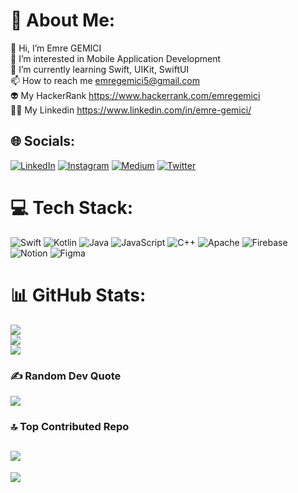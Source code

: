 

<!---
gemiciemre/gemiciemre is a ✨ special ✨ repository because its `README.md` (this file) appears on your GitHub profile.
You can click the Preview link to take a look at your changes.
--->

# 💫 About Me:
👋 Hi, I’m Emre GEMICI<br>👀 I’m interested in Mobile Application Development<br>🌱 I’m currently learning Swift, UIKit, SwiftUI<br>📫 How to reach me emregemici5@gmail.com<br>👽 My HackerRank https://www.hackerrank.com/emregemici<br>👨‍💻 My Linkedin https://www.linkedin.com/in/emre-gemici/


## 🌐 Socials:
[![LinkedIn](https://img.shields.io/badge/LinkedIn-%230077B5.svg?logo=linkedin&logoColor=white)](https://linkedin.com/in/emre-gemici) [![Instagram](https://img.shields.io/badge/Instagram-%23E4405F.svg?logo=Instagram&logoColor=white)](https://instagram.com/emregemici5)  [![Medium](https://img.shields.io/badge/Medium-12100E?logo=medium&logoColor=white)](https://medium.com/@gemiciemre) [![Twitter](https://img.shields.io/badge/Twitter-%231DA1F2.svg?logo=Twitter&logoColor=white)](https://twitter.com/@emregemiicii) 

# 💻 Tech Stack:
![Swift](https://img.shields.io/badge/swift-F54A2A?style=for-the-badge&logo=swift&logoColor=white) ![Kotlin](https://img.shields.io/badge/kotlin-%230095D5.svg?style=for-the-badge&logo=kotlin&logoColor=white) ![Java](https://img.shields.io/badge/java-%23ED8B00.svg?style=for-the-badge&logo=java&logoColor=white) ![JavaScript](https://img.shields.io/badge/javascript-%23323330.svg?style=for-the-badge&logo=javascript&logoColor=%23F7DF1E) ![C++](https://img.shields.io/badge/c++-%2300599C.svg?style=for-the-badge&logo=c%2B%2B&logoColor=white) ![Apache](https://img.shields.io/badge/apache-%23D42029.svg?style=for-the-badge&logo=apache&logoColor=white) ![Firebase](https://img.shields.io/badge/firebase-%23039BE5.svg?style=for-the-badge&logo=firebase) ![Notion](https://img.shields.io/badge/Notion-%23000000.svg?style=for-the-badge&logo=notion&logoColor=white) ![Figma](https://img.shields.io/badge/figma-%23F24E1E.svg?style=for-the-badge&logo=figma&logoColor=white)  
# 📊 GitHub Stats:
![](https://github-readme-stats.vercel.app/api?username=gemiciemre&theme=vue-dark&hide_border=true&include_all_commits=false&count_private=false)<br/>
![](https://github-readme-streak-stats.herokuapp.com/?user=gemiciemre&theme=vue-dark&hide_border=true)<br/>
![](https://github-readme-stats.vercel.app/api/top-langs/?username=gemiciemre&theme=vue-dark&hide_border=true&include_all_commits=false&count_private=false&layout=compact)

### ✍️ Random Dev Quote
![](https://quotes-github-readme.vercel.app/api?type=horizontal&theme=tokyonight)

### 🔝 Top Contributed Repo
![](https://github-contributor-stats.vercel.app/api?username=gemiciemre&limit=5&theme=tokyonight&combine_all_yearly_contributions=true)
---
[![](https://visitcount.itsvg.in/api?id=gemiciemre&icon=0&color=0)](https://visitcount.itsvg.in)

<!-- Proudly created with GPRM ( https://gprm.itsvg.in ) -->


